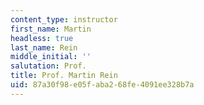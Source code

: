 ```yaml
---
content_type: instructor
first_name: Martin
headless: true
last_name: Rein
middle_initial: ''
salutation: Prof.
title: Prof. Martin Rein
uid: 87a30f98-e05f-aba2-68fe-4091ee328b7a
---
```

